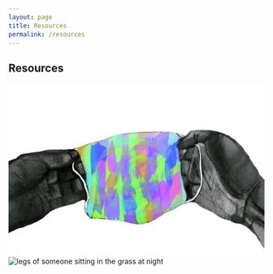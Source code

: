 ```yaml
---
layout: page
title: Resources
permalink: /resources
---
```

## Resources
<img src="assets/img/mask.jpg" alt="hands holding a mask" class=".med-sticker-left" />
<img src="assets/img/party_outside.png" alt="legs of someone sitting in the grass at night" class="large-img" />
